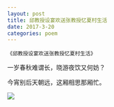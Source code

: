 ```yaml
---
layout: post
title: 邱教授设宴欢送张教授忆夏村生活
date: 2017-3-20
categories: poem
---
```


`《邱教授设宴欢送张教授忆夏村生活》`

一岁春秋难谓长，晓游夜饮又何妨？

今宵别后天朝远，这厢相思那厢忙。

<!--more-->

![]({{site.url}}/Images/84.JPG)

<script>
  (function(i,s,o,g,r,a,m){i['GoogleAnalyticsObject']=r;i[r]=i[r]||function(){
  (i[r].q=i[r].q||[]).push(arguments)},i[r].l=1*new Date();a=s.createElement(o),
  m=s.getElementsByTagName(o)[0];a.async=1;a.src=g;m.parentNode.insertBefore(a,m)
  })(window,document,'script','https://www.google-analytics.com/analytics.js','ga');

  ga('create', 'UA-85986843-1', 'auto');
  ga('send', 'pageview');

</script>

